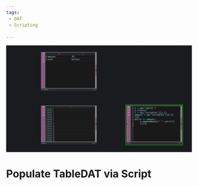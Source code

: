 ```yaml
---
tags:
 - DAT
 - Scripting

---
```


![Populate TableDAT via Script](./img/PopulateTableDATScript.png)
# Populate TableDAT via Script



